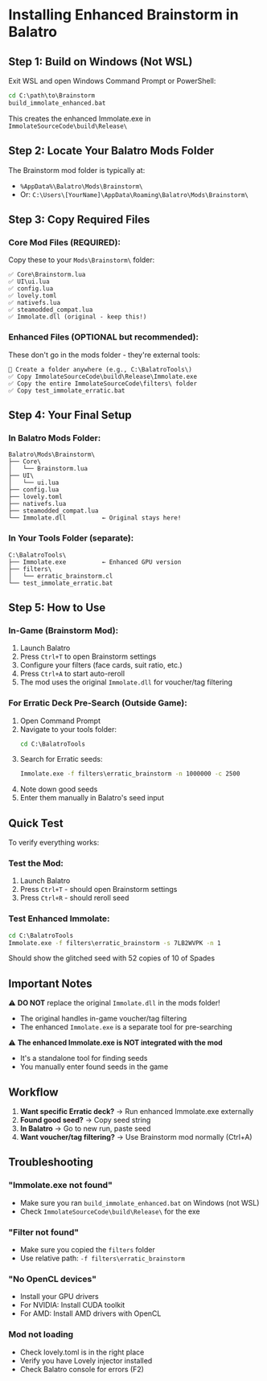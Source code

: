 # Installing Enhanced Brainstorm in Balatro

## Step 1: Build on Windows (Not WSL)

Exit WSL and open Windows Command Prompt or PowerShell:

```cmd
cd C:\path\to\Brainstorm
build_immolate_enhanced.bat
```

This creates the enhanced Immolate.exe in `ImmolateSourceCode\build\Release\`

## Step 2: Locate Your Balatro Mods Folder

The Brainstorm mod folder is typically at:
- `%AppData%\Balatro\Mods\Brainstorm\`
- Or: `C:\Users\[YourName]\AppData\Roaming\Balatro\Mods\Brainstorm\`

## Step 3: Copy Required Files

### Core Mod Files (REQUIRED):
Copy these to your `Mods\Brainstorm\` folder:

```
✅ Core\Brainstorm.lua
✅ UI\ui.lua  
✅ config.lua
✅ lovely.toml
✅ nativefs.lua
✅ steamodded_compat.lua
✅ Immolate.dll (original - keep this!)
```

### Enhanced Files (OPTIONAL but recommended):
These don't go in the mods folder - they're external tools:

```
📁 Create a folder anywhere (e.g., C:\BalatroTools\)
✅ Copy ImmolateSourceCode\build\Release\Immolate.exe
✅ Copy the entire ImmolateSourceCode\filters\ folder
✅ Copy test_immolate_erratic.bat
```

## Step 4: Your Final Setup

### In Balatro Mods Folder:
```
Balatro\Mods\Brainstorm\
├── Core\
│   └── Brainstorm.lua
├── UI\
│   └── ui.lua
├── config.lua
├── lovely.toml
├── nativefs.lua
├── steamodded_compat.lua
└── Immolate.dll          ← Original stays here!
```

### In Your Tools Folder (separate):
```
C:\BalatroTools\
├── Immolate.exe          ← Enhanced GPU version
├── filters\
│   └── erratic_brainstorm.cl
└── test_immolate_erratic.bat
```

## Step 5: How to Use

### In-Game (Brainstorm Mod):
1. Launch Balatro
2. Press `Ctrl+T` to open Brainstorm settings
3. Configure your filters (face cards, suit ratio, etc.)
4. Press `Ctrl+A` to start auto-reroll
5. The mod uses the original `Immolate.dll` for voucher/tag filtering

### For Erratic Deck Pre-Search (Outside Game):
1. Open Command Prompt
2. Navigate to your tools folder:
   ```cmd
   cd C:\BalatroTools
   ```
3. Search for Erratic seeds:
   ```cmd
   Immolate.exe -f filters\erratic_brainstorm -n 1000000 -c 2500
   ```
4. Note down good seeds
5. Enter them manually in Balatro's seed input

## Quick Test

To verify everything works:

### Test the Mod:
1. Launch Balatro
2. Press `Ctrl+T` - should open Brainstorm settings
3. Press `Ctrl+R` - should reroll seed

### Test Enhanced Immolate:
```cmd
cd C:\BalatroTools
Immolate.exe -f filters\erratic_brainstorm -s 7LB2WVPK -n 1
```
Should show the glitched seed with 52 copies of 10 of Spades

## Important Notes

⚠️ **DO NOT** replace the original `Immolate.dll` in the mods folder!
- The original handles in-game voucher/tag filtering
- The enhanced `Immolate.exe` is a separate tool for pre-searching

⚠️ **The enhanced Immolate.exe is NOT integrated with the mod**
- It's a standalone tool for finding seeds
- You manually enter found seeds in the game

## Workflow

1. **Want specific Erratic deck?** → Run enhanced Immolate.exe externally
2. **Found good seed?** → Copy seed string
3. **In Balatro** → Go to new run, paste seed
4. **Want voucher/tag filtering?** → Use Brainstorm mod normally (Ctrl+A)

## Troubleshooting

### "Immolate.exe not found"
- Make sure you ran `build_immolate_enhanced.bat` on Windows (not WSL)
- Check `ImmolateSourceCode\build\Release\` for the exe

### "Filter not found"
- Make sure you copied the `filters` folder
- Use relative path: `-f filters\erratic_brainstorm`

### "No OpenCL devices"
- Install your GPU drivers
- For NVIDIA: Install CUDA toolkit
- For AMD: Install AMD drivers with OpenCL

### Mod not loading
- Check lovely.toml is in the right place
- Verify you have Lovely injector installed
- Check Balatro console for errors (F2)